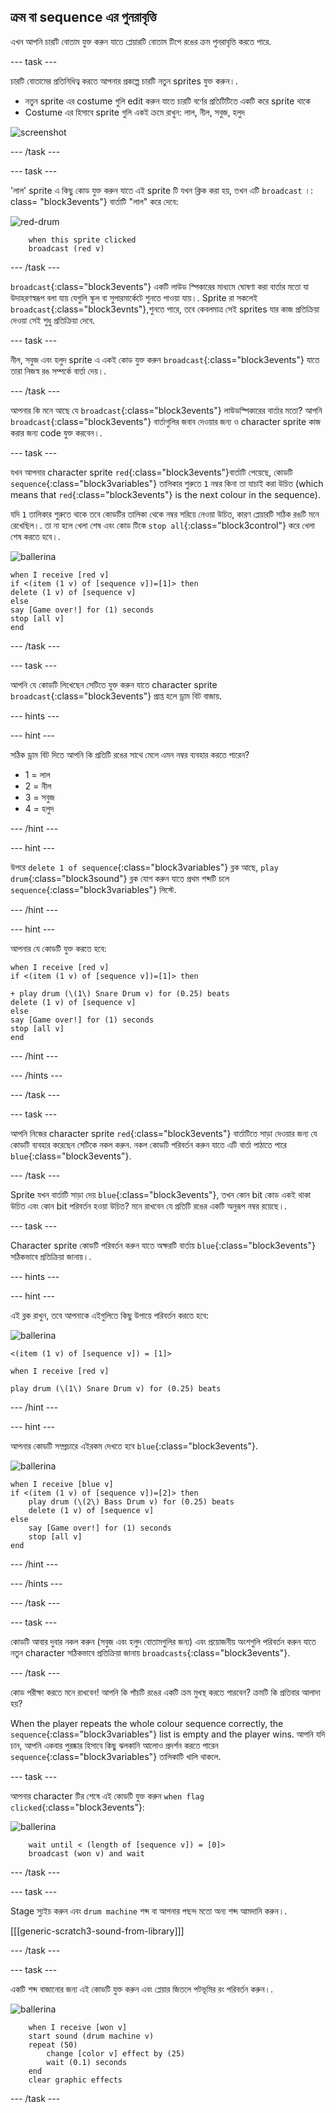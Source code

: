 ## ক্রম বা sequence এর পুনরাবৃত্তি

এখন আপনি চারটি বোতাম যুক্ত করুন যাতে প্লেয়ারটি বোতাম টিপে রঙের ক্রম পুনরাবৃত্তি করতে পারে.

\--- task \---

চারটি বোতামের প্রতিনিধিত্ব করতে আপনার প্রকল্পে চারটি নতুন sprites যুক্ত করুন।.

+ নতুন sprite এর costume গুলি edit করুন যাতে চারটি বর্ণের প্রতিটিটিতে একটি করে sprite থাকে
+ Costume এর হিসাবে sprite গুলি একই ক্রমে রাখুন: লাল, নীল, সবুজ, হলুদ

![screenshot](images/colour-drums.png)

\--- /task \---

\--- task \---

'লাল' sprite এ কিছু কোড যুক্ত করুন যাতে এই sprite টি যখন ক্লিক করা হয়, তখন এটি ` broadcast ` ।: class= "block3events"} বার্তাটি "লাল" করে দেবে:

![red-drum](images/red_drum.png)

```blocks3
    when this sprite clicked
    broadcast (red v)
```

\--- /task \---

`broadcast`{:class="block3events"} একটি লাউড স্পিকারের মাধ্যমে ঘোষণা করা বার্তার মতো যা উদাহরণস্বরূপ বলা যায় যেগুলি স্কুল বা সুপারমার্কেটে শুনতে পাওয়া যায়।. Sprite রা সকলেই `broadcast`{:class="block3evnts"},শুনতে পারে, তবে কেবলমাত্র সেই sprites যার কাজ প্রতিক্রিয়া দেওয়া সেই শুধু প্রতিক্রিয়া দেবে.

\--- task \---

নীল, সবুজ এবং হলুদ sprite এ একই কোড যুক্ত করুন `broadcast`{:class="block3events"} যাতে তারা নিজস্ব রঙ সম্পর্কে বার্তা দেয়।.

\--- /task \---

আপনার কি মনে আছে যে `broadcast`{:class="block3events"} লাউডস্পিকারের বার্তার মতো? আপনি `broadcast`{:class="block3events"} বার্তাগুলির জবাব দেওয়ার জন্য ও character sprite কাজ করার জন্য code যুক্ত করবেন।.

\--- task \---

যখন আপনার character sprite `red`{:class="block3events"}বার্তাটি পেয়েছে, কোডটি `sequence`{:class="block3variables"} তালিকার শুরুতে `1` নম্বর কিনা তা যাচাই করা উচিত (which means that `red`{:class="block3events"} is the next colour in the sequence).

যদি `1` তালিকার শুরুতে থাকে তবে কোডটির তালিকা থেকে নম্বর সরিয়ে নেওয়া উচিত, কারণ প্লেয়ারটি সঠিক রঙটি মনে রেখেছিল।. তা না হলে খেলা শেষ এবং কোড টিকে `stop all`{:class="block3control"} করে খেলা শেষ করতে হবে।.

![ballerina](images/ballerina.png)

```blocks3
when I receive [red v]
if <(item (1 v) of [sequence v])=[1]> then
delete (1 v) of [sequence v]
else
say [Game over!] for (1) seconds
stop [all v]
end
```

\--- /task \---

\--- task \---

আপনি যে কোডটি লিখেছেন সেটিতে যুক্ত করুন যাতে character sprite `broadcast`{:class="block3events"} প্রাপ্ত হলে ড্রাম বিট বাজায়.

\--- hints \---

\--- hint \---

সঠিক ড্রাম বিট দিতে আপনি কি প্রতিটি রঙের সাথে মেলে এমন নম্বর ব্যবহার করতে পারেন?

+ 1 = লাল
+ 2 = নীল
+ 3 = সবুজ
+ 4 = হলুদ

\--- /hint \---

\--- hint \---

উপরে `delete 1 of sequence`{:class="block3variables"} ব্লক আছে, `play drum`{:class="block3sound"} ব্লক যোগ করুন যাতে প্রথম শব্দটি চলে `sequence`{:class="block3variables"} লিস্টে.

\--- /hint \---

\--- hint \---

আপনার যে কোডটি যুক্ত করতে হবে:

```blocks3
when I receive [red v]
if <(item (1 v) of [sequence v])=[1]> then

+ play drum (\(1\) Snare Drum v) for (0.25) beats
delete (1 v) of [sequence v]
else
say [Game over!] for (1) seconds
stop [all v]
end
```

\--- /hint \---

\--- /hints \---

\--- /task \---

\--- task \---

আপনি নিজের character sprite `red`{:class="block3events"} বার্তাটিতে সাড়া দেওয়ার জন্য যে কোডটি ব্যবহার করেছেন সেটিকে নকল করুন. নকল কোডটি পরিবর্তন করুন যাতে এটি বার্তা পাঠাতে পারে `blue`{:class="block3events"}.

\--- /task \---

Sprite যখন বার্তাটি সাড়া দেয় `blue`{:class="block3events"}, তখন কোন bit কোড একই থাকা উচিত এবং কোন bit পরিবর্তন হওয়া উচিত? মনে রাখবেন যে প্রতিটি রঙের একটি অনুরূপ নম্বর রয়েছে।.

\--- task \---

Character sprite কোডটি পরিবর্তন করুন যাতে অক্ষরটি বার্তায় `blue`{:class="block3events"}সঠিকভাবে প্রতিক্রিয়া জানায়।.

\--- hints \---

\--- hint \---

এই ব্লক রাখুন, তবে আপনাকে এইগুলিতে কিছু উপায়ে পরিবর্তন করতে হবে:

![ballerina](images/ballerina.png)

```blocks3
<(item (1 v) of [sequence v]) = [1]>

when I receive [red v]

play drum (\(1\) Snare Drum v) for (0.25) beats
```

\--- /hint \---

\--- hint \---

আপনার কোডটি সম্প্রচারে এইরকম দেখতে হবে `blue`{:class="block3events"}.

![ballerina](images/ballerina.png)

```blocks3
when I receive [blue v]
if <(item (1 v) of [sequence v])=[2]> then
    play drum (\(2\) Bass Drum v) for (0.25) beats
    delete (1 v) of [sequence v]
else
    say [Game over!] for (1) seconds
    stop [all v]
end
```

\--- /hint \---

\--- /hints \---

\--- /task \---

\--- task \---

কোডটি আবার দুবার নকল করুন (সবুজ এবং হলুদ বোতামগুলির জন্য) এবং প্রয়োজনীয় অংশগুলি পরিবর্তন করুন যাতে নতুন character সঠিকভাবে প্রতিক্রিয়া জানায় `broadcasts`{:class="block3events"}.

\--- /task \---

কোড পরীক্ষা করতে মনে রাখবেন! আপনি কি পাঁচটি রঙের একটি ক্রম মুখস্থ করতে পারবেন? ক্রমটি কি প্রতিবার আলাদা হয়?

When the player repeats the whole colour sequence correctly, the `sequence`{:class="block3variables"} list is empty and the player wins. আপনি যদি চান, আপনি একবার পুরষ্কার হিসাবে কিছু ঝলকানি আলোও প্রদর্শন করতে পারেন `sequence`{:class="block3variables"} তালিকাটি খালি থাকলে.

\--- task \---

আপনার character টির শেষে এই কোডটি যুক্ত করুন `when flag clicked`{:class="block3events"}:

![ballerina](images/ballerina.png)

```blocks3
    wait until < (length of [sequence v]) = [0]>
    broadcast (won v) and wait
```

\--- /task \---

\--- task \---

Stage স্যুইচ করুন এবং `drum machine` শব্দ বা আপনার পছন্দ মতো অন্য শব্দ আমদানি করুন।.

[[[generic-scratch3-sound-from-library]]]

\--- /task \---

\--- task \---

একটি শব্দ বাজানোর জন্য এই কোডটি যুক্ত করুন এবং প্লেয়ার জিতলে পটভূমির রং পরিবর্তন করুন।.

![ballerina](images/stage.png)

```blocks3
    when I receive [won v]
    start sound (drum machine v)
    repeat (50)
        change [color v] effect by (25)
        wait (0.1) seconds
    end
    clear graphic effects
```

\--- /task \---
